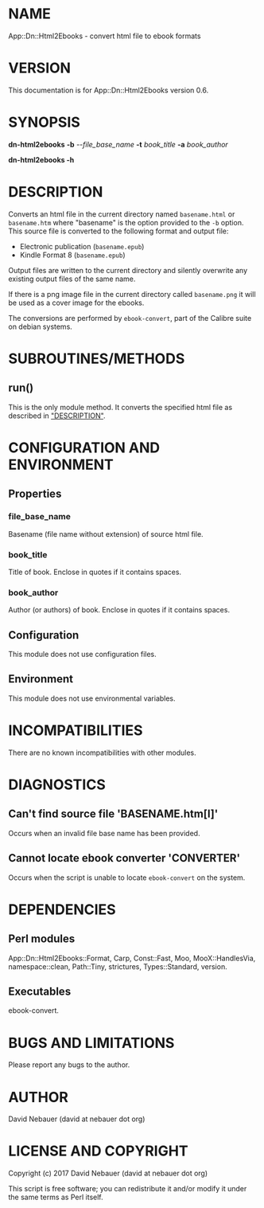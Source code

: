 # NAME

App::Dn::Html2Ebooks - convert html file to ebook formats

# VERSION

This documentation is for App::Dn::Html2Ebooks version 0.6.

# SYNOPSIS

**dn-html2ebooks** **-b** _--file\_base\_name_ **-t** _book\_title_ **-a** _book\_author_

**dn-html2ebooks -h**

# DESCRIPTION

Converts an html file in the current directory named `basename.html` or
`basename.htm` where "basename" is the option provided to the `-b` option.
This source file is converted to the following format and output file:

- Electronic publication (`basename.epub`)
- Kindle Format 8 (`basename.epub`)

Output files are written to the current directory and silently overwrite any
existing output files of the same name.

If there is a png image file in the current directory called `basename.png` it
will be used as a cover image for the ebooks.

The conversions are performed by `ebook-convert`, part of the Calibre suite on
debian systems.

# SUBROUTINES/METHODS

## run()

This is the only module method. It converts the specified html file as
described in ["DESCRIPTION"](#description).

# CONFIGURATION AND ENVIRONMENT

## Properties

### file\_base\_name

Basename (file name without extension) of source html file.

### book\_title

Title of book. Enclose in quotes if it contains spaces.

### book\_author

Author (or authors) of book. Enclose in quotes if it contains spaces.

## Configuration

This module does not use configuration files.

## Environment

This module does not use environmental variables.

# INCOMPATIBILITIES

There are no known incompatibilities with other modules.

# DIAGNOSTICS

## Can't find source file 'BASENAME.htm\[l\]'

Occurs when an invalid file base name has been provided.

## Cannot locate ebook converter 'CONVERTER'

Occurs when the script is unable to locate `ebook-convert` on the system.

# DEPENDENCIES

## Perl modules

App::Dn::Html2Ebooks::Format, Carp, Const::Fast, Moo, MooX::HandlesVia,
namespace::clean, Path::Tiny, strictures, Types::Standard, version.

## Executables

ebook-convert.

# BUGS AND LIMITATIONS

Please report any bugs to the author.

# AUTHOR

David Nebauer (david at nebauer dot org)

# LICENSE AND COPYRIGHT

Copyright (c) 2017 David Nebauer (david at nebauer dot org)

This script is free software; you can redistribute it and/or modify it under
the same terms as Perl itself.
